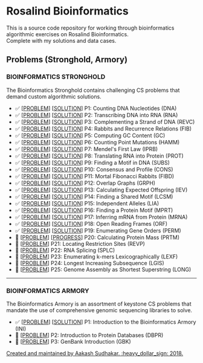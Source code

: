 # Rosalind Bioinformatics

<p>This is a source code repository for working through bioinformatics algorithmic exercises on <a src="http://rosalind.info/">Rosalind Bioinformatics</a>.<br>Complete with my solutions and data cases.</p>

## Problems (Stronghold, Armory)

<strong><h3>BIOINFORMATICS STRONGHOLD</h3></strong>
<p>The Bioinformatics Stronghold contains challenging CS problems that demand custom algorithmic solutions.</p>

- :white_check_mark: \[[PROBLEM](http://rosalind.info/problems/dna/)\] \[[SOLUTION](https://github.com/AakashSudhakar/Rosalind_Bioinformatics/blob/master/Bioinformatics_Stronghold/programs/P1_DNA.py)\] P1: Counting DNA Nucleotides (DNA)
- :white_check_mark: \[[PROBLEM](http://rosalind.info/problems/rna/)\] \[[SOLUTION](https://github.com/AakashSudhakar/Rosalind_Bioinformatics/blob/master/Bioinformatics_Stronghold/programs/P2_RNA.py)\] P2: Transcribing DNA into RNA (RNA)
- :white_check_mark: \[[PROBLEM](http://rosalind.info/problems/revc/)\] \[[SOLUTION](https://github.com/AakashSudhakar/Rosalind_Bioinformatics/blob/master/Bioinformatics_Stronghold/programs/P3_REVC.py)\] P3: Complementing a Strand of DNA (REVC)
- :white_check_mark: \[[PROBLEM](http://rosalind.info/problems/fib/)\] \[[SOLUTION](https://github.com/AakashSudhakar/Rosalind_Bioinformatics/blob/master/Bioinformatics_Stronghold/programs/P4_FIB.py)\] P4: Rabbits and Recurrence Relations (FIB)
- :white_check_mark: \[[PROBLEM](http://rosalind.info/problems/gc/)\] \[[SOLUTION](https://github.com/AakashSudhakar/Rosalind_Bioinformatics/blob/master/Bioinformatics_Stronghold/programs/P5_GC.py)\] P5: Computing GC Content (GC)
- :white_check_mark: \[[PROBLEM](http://rosalind.info/problems/hamm/)\] \[[SOLUTION](https://github.com/AakashSudhakar/Rosalind_Bioinformatics/blob/master/Bioinformatics_Stronghold/programs/P6_HAMM.py)\] P6: Counting Point Mutations (HAMM)
- :white_check_mark: \[[PROBLEM](http://rosalind.info/problems/iprb/)\] \[[SOLUTION](https://github.com/AakashSudhakar/Rosalind_Bioinformatics/blob/master/Bioinformatics_Stronghold/programs/P7_IPRB.py)\] P7: Mendel's First Law (IPRB)
- :white_check_mark: \[[PROBLEM](http://rosalind.info/problems/prot/)\] \[[SOLUTION](https://github.com/AakashSudhakar/Rosalind_Bioinformatics/blob/master/Bioinformatics_Stronghold/programs/P8_PROT.py)\] P8: Translating RNA into Protein (PROT)
- :white_check_mark: \[[PROBLEM](http://rosalind.info/problems/subs/)\] \[[SOLUTION](https://github.com/AakashSudhakar/Rosalind_Bioinformatics/blob/master/Bioinformatics_Stronghold/programs/P9_SUBS.py)\] P9: Finding a Motif in DNA (SUBS)
- :white_check_mark: \[[PROBLEM](http://rosalind.info/problems/cons/)\] \[[SOLUTION](https://github.com/AakashSudhakar/Rosalind_Bioinformatics/blob/master/Bioinformatics_Stronghold/programs/P10_CONS.py)\] P10: Consensus and Profile (CONS)
- :white_check_mark: \[[PROBLEM](http://rosalind.info/problems/fibd/)\] \[[SOLUTION](https://github.com/AakashSudhakar/Rosalind_Bioinformatics/blob/master/Bioinformatics_Stronghold/programs/P11_FIBD.py)\] P11: Mortal Fibonacci Rabbits (FIBD)
- :white_check_mark: \[[PROBLEM](http://rosalind.info/problems/grph/)\] \[[SOLUTION](https://github.com/AakashSudhakar/Rosalind_Bioinformatics/blob/master/Bioinformatics_Stronghold/programs/P12_GRPH.py)\] P12: Overlap Graphs (GRPH)
- :white_check_mark: \[[PROBLEM](http://rosalind.info/problems/iev/)\] \[[SOLUTION](https://github.com/AakashSudhakar/Rosalind_Bioinformatics/blob/master/Bioinformatics_Stronghold/programs/P13_IEV.py)\] P13: Calculating Expected Offspring (IEV)
- :white_check_mark: \[[PROBLEM](http://rosalind.info/problems/lcsm/)\] \[[SOLUTION](https://github.com/AakashSudhakar/Rosalind_Bioinformatics/blob/master/Bioinformatics_Stronghold/programs/P14_LCSM.py)\] P14: Finding a Shared Motif (LCSM)
- :white_check_mark: \[[PROBLEM](http://rosalind.info/problems/lia/)\] \[[SOLUTION](https://github.com/AakashSudhakar/Rosalind_Bioinformatics/blob/master/Bioinformatics_Stronghold/programs/P15_LIA.py)\] P15: Independent Alleles (LIA)
- :white_check_mark: \[[PROBLEM](http://rosalind.info/problems/mprt/)\] \[[SOLUTION](https://github.com/AakashSudhakar/Rosalind_Bioinformatics/blob/master/Bioinformatics_Stronghold/programs/P16_MPRT.py)\] P16: Finding a Protein Motif (MPRT)
- :white_check_mark: \[[PROBLEM](http://rosalind.info/problems/mrna/)\] \[[SOLUTION](https://github.com/AakashSudhakar/Rosalind_Bioinformatics/blob/master/Bioinformatics_Stronghold/programs/P17_MRNA.py)\] P17: Inferring mRNA from Protein (MRNA)
- :white_check_mark: \[[PROBLEM](http://rosalind.info/problems/orf/)\] \[[SOLUTION](https://github.com/AakashSudhakar/Rosalind_Bioinformatics/blob/master/Bioinformatics_Stronghold/programs/P18_ORF.py)\] P18: Open Reading Frames (ORF)
- :white_check_mark: \[[PROBLEM](http://rosalind.info/problems/perm/)\] \[[SOLUTION](https://github.com/AakashSudhakar/Rosalind_Bioinformatics/blob/master/Bioinformatics_Stronghold/programs/P19_PERM.py)\] P19: Enumerating Gene Orders (PERM)
- :large_orange_diamond: \[[PROBLEM](http://rosalind.info/problems/prtm/)\] \[[PROGRESS](https://github.com/AakashSudhakar/Rosalind_Bioinformatics/blob/master/Bioinformatics_Stronghold/programs/P20_PRTM.py)\] P20: Calculating Protein Mass (PRTM)
- :small_blue_diamond: \[[PROBLEM](http://rosalind.info/problems/revp/)\] P21: Locating Restriction Sites (REVP)
- :small_blue_diamond: \[[PROBLEM](http://rosalind.info/problems/splc/)\] P22: RNA Splicing (SPLC)
- :small_blue_diamond: \[[PROBLEM](http://rosalind.info/problems/lexf/)\] P23: Enumerating k-mers Lexicographically (LEXF)
- :small_blue_diamond: \[[PROBLEM](http://rosalind.info/problems/lgis/)\] P24: Longest Increasing Subsequence (LGIS)
- :small_blue_diamond: \[[PROBLEM](http://rosalind.info/problems/long/)\] P25: Genome Assembly as Shortest Superstring (LONG)

---

<strong><h3>BIOINFORMATICS ARMORY</h3></strong>
<p>The Bioinformatics Armory is an assortment of keystone CS problems that mandate the use of comprehensive genomic sequencing libraries to solve.</p>

- :white_check_mark: \[[PROBLEM](http://rosalind.info/problems/ini/)\] \[[SOLUTION](https://github.com/AakashSudhakar/Rosalind_Bioinformatics/blob/master/Bioinformatics_Armory/programs/P1_INI.py)\] P1: Introduction to the Bioinformatics Armory (INI)
- :small_blue_diamond: \[[PROBLEM](http://rosalind.info/problems/dbpr/)\] P2: Introduction to Protein Databases (DBPR)
- :small_blue_diamond: \[[PROBLEM](http://rosalind.info/problems/gbk/)\] P3: GenBank Introduction (GBK)

<p><u>Created and maintained by Aakash Sudhakar. :heavy_dollar_sign: 2018.</u></p>